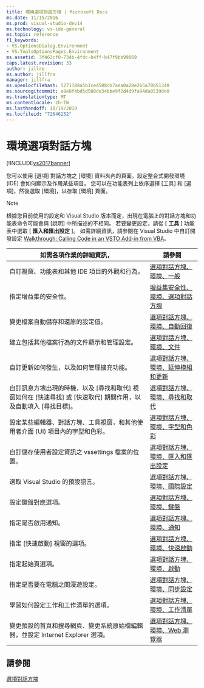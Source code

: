 ```yaml
---
title: 環境選項對話方塊 | Microsoft Docs
ms.date: 11/15/2016
ms.prod: visual-studio-dev14
ms.technology: vs-ide-general
ms.topic: reference
f1_keywords:
- VS.OptionsDialog.Environment
- VS.ToolsOptionsPages.Environment
ms.assetid: 3f463cf0-734b-4fdc-b4ff-b47f9bb99069
caps.latest.revision: 33
author: jillre
ms.author: jillfra
manager: jillfra
ms.openlocfilehash: 5271388a5b1ce4508db7aea0a28e2b5a70b51348
ms.sourcegitcommit: a8e8f4bd5d508da34bbe9f2d4d9fa94da0539de0
ms.translationtype: MT
ms.contentlocale: zh-TW
ms.lasthandoff: 10/19/2019
ms.locfileid: "72646252"
---
```

# <a name="environment-options-dialog-box"></a>環境選項對話方塊
[!INCLUDE[vs2017banner](../../includes/vs2017banner.md)]

您可以使用 [選項] 對話方塊之 [環境] 資料夾內的頁面，設定整合式開發環境 (IDE) 會如何顯示及作用某些項目。 您可以在功能表列上依序選擇 [工具] 和 [選項]，然後選取 [環境]，以存取 [環境] 頁面。

> [!NOTE]
> 根據您目前使用的設定和 Visual Studio 版本而定，出現在電腦上的對話方塊和功能表命令可能會與 [說明] 中所描述的不相同。 若要變更設定，請從 [ **工具** ] 功能表中選取 [ **匯入和匯出設定** ]。 如需詳細資訊，請參閱在 Visual Studio 中自訂開發設定 [Walkthrough: Calling Code in an VSTO Add-in from VBA](https://msdn.microsoft.com/22c4debb-4e31-47a8-8f19-16f328d7dcd3)。

|如需各項作業的詳細資訊，|請參閱|
|----------------------------------|---------|
|自訂視窗、功能表和其他 IDE 項目的外觀和行為。|[選項對話方塊、環境、一般](../../ide/reference/general-environment-options-dialog-box.md)|
|指定增益集的安全性。|[增益集安全性、環境、選項對話方塊](https://msdn.microsoft.com/library/f95aa7af-70a5-4323-abe5-91bd6d264f4e)|
|變更檔案自動儲存和還原的設定值。|[選項對話方塊、環境、自動回復](../../ide/reference/autorecover-environment-options-dialog-box.md)|
|建立包括其他檔案行為的文件顯示和管理設定。|[選項對話方塊、環境、文件](../../ide/reference/documents-environment-options-dialog-box.md)|
|自訂更新如何發生，以及如何管理擴充功能。|[選項對話方塊、環境、延伸模組和更新](../../ide/reference/extensions-and-updates-environment-options-dialog-box.md)|
|自訂訊息方塊出現的時機，以及 [尋找和取代] 視窗如何在 [快速尋找] 或 [快速取代] 期間作用，以及自動填入 [尋找目標]。|[選項對話方塊、環境、尋找和取代](../../ide/reference/find-and-replace-environment-options-dialog-box.md)|
|設定某些編輯器、對話方塊、工具視窗，和其他使用者介面 (UI) 項目內的字型和色彩。|[選項對話方塊、環境、字型和色彩](../../ide/reference/fonts-and-colors-environment-options-dialog-box.md)|
|自訂儲存使用者設定資訊之 vssettings 檔案的位置。|[選項對話方塊、環境、匯入和匯出設定](../../ide/reference/import-and-export-settings-environment-options-dialog-box.md)|
|選取 Visual Studio 的預設語言。|[選項對話方塊、環境、國際設定](../../ide/reference/international-settings-environment-options-dialog-box.md)|
|設定鍵盤對應選項。|[選項對話方塊、環境、鍵盤](../../ide/reference/keyboard-environment-options-dialog-box.md)|
|指定是否啟用通知。|[選項對話方塊、環境、通知](../../ide/reference/notifications-environment-options-dialog-box.md)|
|指定 [快速啟動] 視窗的選項。|[選項對話方塊、環境、快速啟動](../../ide/reference/quick-launch-environment-options-dialog-box.md)|
|指定起始頁選項。|[選項對話方塊、環境、啟動](../../ide/reference/startup-environment-options-dialog-box.md)|
|指定是否要在電腦之間漫遊設定。|[選項對話方塊、環境、同步設定](../../ide/reference/synchronized-settings-environment-options-dialog-box.md)|
|學習如何設定工作和工作清單的選項。|[選項對話方塊、環境、工作清單](../../ide/reference/task-list-environment-options-dialog-box.md)|
|變更預設的首頁和搜尋網頁、變更系統原始檔編輯器，並設定 Internet Explorer 選項。|[選項對話方塊、環境、Web 瀏覽器](../../ide/reference/web-browser-environment-options-dialog-box.md)|

## <a name="see-also"></a>請參閱
 [選項對話方塊](../../ide/reference/options-dialog-box-visual-studio.md)
